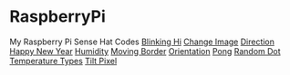 # RaspberryPi
My Raspberry Pi Sense Hat Codes
<a href = "https://mathmaster123.github.io/RaspberryPi/BlinkingHi.html">Blinking Hi</a>
<a href ="https://mathmaster123.github.io/RaspberryPi/ChangeImage.html">Change Image</a>
<a href ="https://mathmaster123.github.io/RaspberryPi/Direction.html">Direction</a>
<a href ="https://mathmaster123.github.io/RaspberryPi/HappyNewYear.html">Happy New Year</a>
<a href ="https://mathmaster123.github.io/RaspberryPi/HumidityDots.html">Humidity</a>
<a href ="https://mathmaster123.github.io/RaspberryPi/MovingBorder.html">Moving Border</a>
<a href ="https://mathmaster123.github.io/RaspberryPi/Orientation.html">Orientation</a>
<a href ="https://mathmaster123.github.io/RaspberryPi/Pong.html">Pong</a>
<a href ="https://mathmaster123.github.io/RaspberryPi/RandomDot.html">Random Dot</a>
<a href ="https://mathmaster123.github.io/RaspberryPi/TemperatureTypes.html">Temperature Types</a>
<a href ="https://mathmaster123.github.io/RaspberryPi/TiltPixel.html">Tilt Pixel</a>
